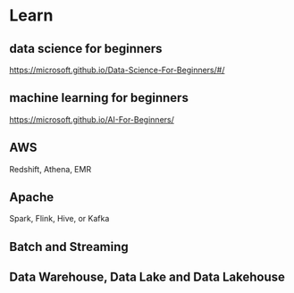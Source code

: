 # Learn

## data science for beginners
https://microsoft.github.io/Data-Science-For-Beginners/#/

## machine learning for beginners
https://microsoft.github.io/AI-For-Beginners/

## AWS
Redshift, Athena, EMR

## Apache
Spark, Flink, Hive, or Kafka

## Batch and Streaming

## Data Warehouse, Data Lake and Data Lakehouse
